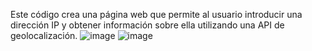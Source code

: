 Este código crea una página web que permite al usuario introducir una dirección IP y obtener información sobre ella utilizando una API de geolocalización.
![image](https://github.com/user-attachments/assets/a47a24a1-1d12-406e-a068-b4ed1bd2e754)
![image](https://github.com/user-attachments/assets/cb6c76b6-45f3-4408-b6a0-088b5463fd97)
